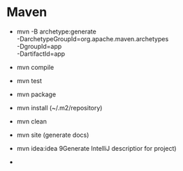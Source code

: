 # Maven

* mvn -B archetype:generate \
  -DarchetypeGroupId=org.apache.maven.archetypes \
  -DgroupId=app \
  -DartifactId=app

* mvn compile
* mvn test
* mvn package
* mvn install (~/.m2/repository)
* mvn clean
* mvn site (generate docs)
* mvn idea:idea 9Generate IntelliJ descriptior for project)
* 

